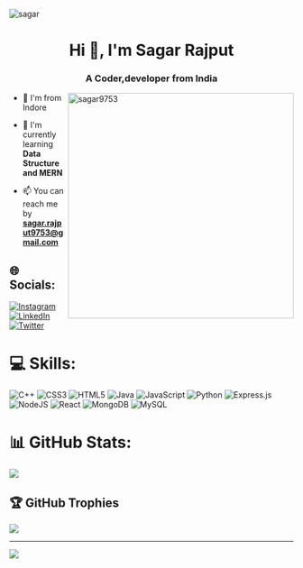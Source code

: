 ![sagar](https://github.com/sagar9753/sagar9753/assets/100395121/df9f4bf0-532b-4b64-96ac-4477a9b39f5f)

<h1 align="center">Hi 👋, I'm Sagar Rajput</h1>
<h3 align="center">A Coder,developer from India</h3>


<img align="right" width="400px" src="https://cdn.dribbble.com/users/1059583/screenshots/4171367/coding-freak.gif" alt="sagar9753" />


- 🌆 I'm from Indore

- 🌱 I'm currently learning **Data Structure and MERN**

- 📫 You can reach me by **sagar.rajput9753@gmail.com**

## 🌐 Socials:
[![Instagram](https://img.shields.io/badge/Instagram-%23E4405F.svg?logo=Instagram&logoColor=white)](https://instagram.com/_sagar_rajput_03) [![LinkedIn](https://img.shields.io/badge/LinkedIn-%230077B5.svg?logo=linkedin&logoColor=white)](https://linkedin.com/in/sagar-rajput-247b92228) [![Twitter](https://img.shields.io/badge/Twitter-%231DA1F2.svg?logo=Twitter&logoColor=white)](https://twitter.com/sagarra27647847) 

# 💻 Skills:
![C++](https://img.shields.io/badge/c++-%2300599C.svg?style=for-the-badge&logo=c%2B%2B&logoColor=white) ![CSS3](https://img.shields.io/badge/css3-%231572B6.svg?style=for-the-badge&logo=css3&logoColor=white) ![HTML5](https://img.shields.io/badge/html5-%23E34F26.svg?style=for-the-badge&logo=html5&logoColor=white) ![Java](https://img.shields.io/badge/java-%23ED8B00.svg?style=for-the-badge&logo=java&logoColor=white) ![JavaScript](https://img.shields.io/badge/javascript-%23323330.svg?style=for-the-badge&logo=javascript&logoColor=%23F7DF1E) ![Python](https://img.shields.io/badge/python-3670A0?style=for-the-badge&logo=python&logoColor=ffdd54) ![Express.js](https://img.shields.io/badge/express.js-%23404d59.svg?style=for-the-badge&logo=express&logoColor=%2361DAFB) ![NodeJS](https://img.shields.io/badge/node.js-6DA55F?style=for-the-badge&logo=node.js&logoColor=white) ![React](https://img.shields.io/badge/react-%2320232a.svg?style=for-the-badge&logo=react&logoColor=%2361DAFB) ![MongoDB](https://img.shields.io/badge/MongoDB-%234ea94b.svg?style=for-the-badge&logo=mongodb&logoColor=white) ![MySQL](https://img.shields.io/badge/mysql-%2300f.svg?style=for-the-badge&logo=mysql&logoColor=white)
# 📊 GitHub Stats:
<!--![](https://github-readme-stats.vercel.app/api?username=sagar9753&theme=tokyonight&hide_border=false&include_all_commits=true&count_private=false)<br/>
<!-- ![](https://github-readme-streak-stats.herokuapp.com/?user=sagar9753&theme=tokyonight&hide_border=false)<br/> -->
![](https://github-readme-stats.vercel.app/api/top-langs/?username=sagar9753&theme=tokyonight&hide_border=false&include_all_commits=true&count_private=false&layout=compact)

## 🏆 GitHub Trophies
![](https://github-profile-trophy.vercel.app/?username=sagar9753&theme=radical&no-frame=false&no-bg=true&margin-w=4)

---
[![](https://visitcount.itsvg.in/api?id=sagar9753&icon=5&color=3)](https://visitcount.itsvg.in)

<!-- Proudly created with GPRM ( https://gprm.itsvg.in ) -->
 
